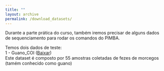 ```yaml
---
title: ""
layout: archive
permalink: /download_datasets/
---
```


Durante a parte prática do curso, também iremos precisar de alguns dados de sequenciamento para rodar os comandos do PIMBA.

Temos dois dados de teste:\
1 - Guano_COI ([Baixar]())\
Este dataset é composto por 55 amostras coletadas de fezes de morcegos (tamém conhecido como guano)

